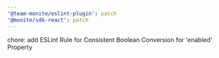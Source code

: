 ```yaml
---
'@team-monite/eslint-plugin': patch
'@monite/sdk-react': patch
---
```


chore: add ESLint Rule for Consistent Boolean Conversion for 'enabled' Property
